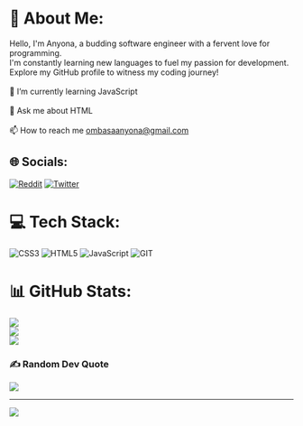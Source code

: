 # 💫 About Me:
Hello, I'm Anyona, a budding software engineer with a fervent love for programming. <br>I'm constantly learning new languages to fuel my passion for development. <br>Explore my GitHub profile to witness my coding journey!<br><br>🌱 I’m currently learning JavaScript<br><br>💬 Ask me about HTML<br><br>📫 How to reach me ombasaanyona@gmail.com


## 🌐 Socials:
 [![Reddit](https://img.shields.io/badge/Reddit-%23FF4500.svg?logo=Reddit&logoColor=white)](https://reddit.com/user/CodeNinja3111) [![Twitter](https://img.shields.io/badge/Twitter-%231DA1F2.svg?logo=Twitter&logoColor=white)](https://twitter.com/@anyona_shadi) 

# 💻 Tech Stack:
![CSS3](https://img.shields.io/badge/css3-%231572B6.svg?style=for-the-badge&logo=css3&logoColor=white) ![HTML5](https://img.shields.io/badge/html5-%23E34F26.svg?style=for-the-badge&logo=html5&logoColor=white) ![JavaScript](https://img.shields.io/badge/javascript-%23323330.svg?style=for-the-badge&logo=javascript&logoColor=%23F7DF1E) ![GIT](https://img.shields.io/badge/Git-fc6d26?style=for-the-badge&logo=git&logoColor=white)
# 📊 GitHub Stats:
![](https://github-readme-stats.vercel.app/api?username=Anyona-00&theme=dark&hide_border=false&include_all_commits=true&count_private=true)<br/>
![](https://github-readme-streak-stats.herokuapp.com/?user=Anyona-00&theme=dark&hide_border=false)<br/>
![](https://github-readme-stats.vercel.app/api/top-langs/?username=Anyona-00&theme=dark&hide_border=false&include_all_commits=true&count_private=true&layout=compact)

### ✍️ Random Dev Quote
![](https://quotes-github-readme.vercel.app/api?type=horizontal&theme=dark)

---
[![](https://visitcount.itsvg.in/api?id=Anyona-00&icon=0&color=0)](https://visitcount.itsvg.in)


